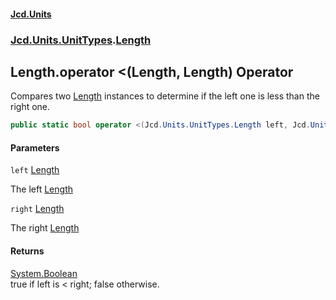 #### [Jcd.Units](index.md 'index')
### [Jcd.Units.UnitTypes](Jcd.Units.UnitTypes.md 'Jcd.Units.UnitTypes').[Length](Jcd.Units.UnitTypes.Length.md 'Jcd.Units.UnitTypes.Length')

## Length.operator <(Length, Length) Operator

Compares two [Length](Jcd.Units.UnitTypes.Length.md 'Jcd.Units.UnitTypes.Length') instances to determine if the left one is less than the right one.

```csharp
public static bool operator <(Jcd.Units.UnitTypes.Length left, Jcd.Units.UnitTypes.Length right);
```
#### Parameters

<a name='Jcd.Units.UnitTypes.Length.op_LessThan(Jcd.Units.UnitTypes.Length,Jcd.Units.UnitTypes.Length).left'></a>

`left` [Length](Jcd.Units.UnitTypes.Length.md 'Jcd.Units.UnitTypes.Length')

The left [Length](Jcd.Units.UnitTypes.Length.md 'Jcd.Units.UnitTypes.Length')

<a name='Jcd.Units.UnitTypes.Length.op_LessThan(Jcd.Units.UnitTypes.Length,Jcd.Units.UnitTypes.Length).right'></a>

`right` [Length](Jcd.Units.UnitTypes.Length.md 'Jcd.Units.UnitTypes.Length')

The right [Length](Jcd.Units.UnitTypes.Length.md 'Jcd.Units.UnitTypes.Length')

#### Returns
[System.Boolean](https://docs.microsoft.com/en-us/dotnet/api/System.Boolean 'System.Boolean')  
true if left is < right; false otherwise.